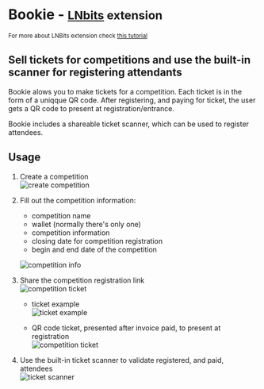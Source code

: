 # Bookie - <small>[LNbits](https://github.com/lnbits/lnbits) extension</small>
<small>For more about LNBits extension check [this tutorial](https://github.com/lnbits/lnbits/wiki/LNbits-Extensions)</small>

## Sell tickets for competitions and use the built-in scanner for registering attendants

Bookie alows you to make tickets for a competition. Each ticket is in the form of a uniqque QR code. After registering, and paying for ticket, the user gets a QR code to present at registration/entrance.

Bookie includes a shareable ticket scanner, which can be used to register attendees.

## Usage

1. Create a competition\
   ![create competition](https://i.imgur.com/dadK1dp.jpg)
2. Fill out the competition information:

   - competition name
   - wallet (normally there's only one)
   - competition information
   - closing date for competition registration
   - begin and end date of the competition

   ![competition info](https://imgur.com/KAv68Yr.jpg)

3. Share the competition registration link\
   ![competition ticket](https://imgur.com/AQWUOBY.jpg)

   - ticket example\
     ![ticket example](https://i.imgur.com/trAVSLd.jpg)

   - QR code ticket, presented after invoice paid, to present at registration\
     ![competition ticket](https://i.imgur.com/M0ROM82.jpg)

4. Use the built-in ticket scanner to validate registered, and paid, attendees\
   ![ticket scanner](https://i.imgur.com/zrm9202.jpg)
